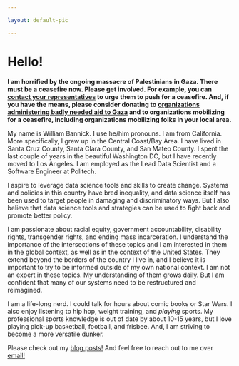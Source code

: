 ```yaml
---

layout: default-pic

---
```


# Hello!

**I am horrified by the ongoing massacre of Palestinians in Gaza. There must be a ceasefire now. Please get involved. For example, you can [contact your representatives](https://actionnetwork.org/letters/tell-congress-ceasefire-now?source=direct_link&) to urge them to push for a ceasefire. And, if you have the means, please consider donating to [organizations administering badly needed aid to Gaza](https://www.unrwausa.org/donate) and to organizations mobilizing for a ceasefire, including organizations mobilizing folks in your local area.**

My name is William Bannick. I use he/him pronouns. I am from California. More specifically, I grew up in the Central Coast/Bay Area. I have lived in Santa Cruz County, Santa Clara County, and San Mateo County. I spent the last couple of years in the beautiful Washington DC, but I have recently moved to Los Angeles. I am employed as the Lead Data Scientist and a Software Engineer at Politech.

I aspire to leverage data science tools and skills to create change. Systems and policies in this country have bred inequality, and data science itself has been used to target people in damaging and discriminatory ways. But I also believe that data science tools and strategies can be used to fight back and promote better policy.

I am passionate about racial equity, government accountability, disability rights, transgender rights, and ending mass incarceration. I understand the importance of the intersections of these topics and I am interested in them in the global context, as well as in the context of the United States. They extend beyond the borders of the country I live in, and I believe it is important to try to be informed outside of my own national context. I am not an expert in these topics. My understanding of them grows daily. But I am confident that many of our systems need to be restructured and reimagined.

I am a life-long nerd. I could talk for hours about comic books or Star Wars. I also enjoy listening to hip hop, weight training, and _playing_ sports. My professional sports knowledge is out of date by about 10-15 years, but I love playing pick-up basketball, football, and frisbee. And, I am striving to become a more versatile dunker.

Please check out my <a href="/posts/">blog posts!</a> And feel free to reach out to me over <a href="mailto:{{ site.email }}">email!</a>
